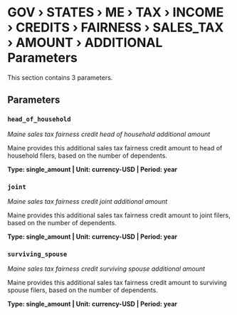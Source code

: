 # GOV › STATES › ME › TAX › INCOME › CREDITS › FAIRNESS › SALES_TAX › AMOUNT › ADDITIONAL Parameters

This section contains 3 parameters.

## Parameters

### `head_of_household`
*Maine sales tax fairness credit head of household additional amount*

Maine provides this additional sales tax fairness credit amount to head of household filers, based on the number of dependents.

**Type: single_amount | Unit: currency-USD | Period: year**


### `joint`
*Maine sales tax fairness credit joint additional amount*

Maine provides this additional sales tax fairness credit amount to joint filers, based on the number of dependents.

**Type: single_amount | Unit: currency-USD | Period: year**


### `surviving_spouse`
*Maine sales tax fairness credit surviving spouse additional amount*

Maine provides this additional sales tax fairness credit amount to surviving spouse filers, based on the number of dependents.

**Type: single_amount | Unit: currency-USD | Period: year**

